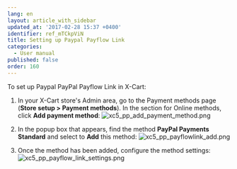 ```yaml
---
lang: en
layout: article_with_sidebar
updated_at: '2017-02-28 15:37 +0400'
identifier: ref_mTCkpViN
title: Setting up Paypal Payflow Link
categories:
  - User manual
published: false
order: 160
---
```

To set up Paypal PayPal Payflow Link in X-Cart:

1.  In your X-Cart store's Admin area, go to the Payment methods page (**Store setup > Payment methods**). In the section for Online methods, click **Add payment method**:
![xc5_pp_add_payment_method.png]({{site.baseurl}}/attachments/ref_DT2EX6fz/xc5_pp_add_payment_method.png)

2.  In the popup box that appears, find the method **PayPal Payments Standard** and select to **Add** this method:
![xc5_pp_payflowlink_add.png]({{site.baseurl}}/attachments/ref_mTCkpViN/xc5_pp_payflowlink_add.png)

3.  Once the method has been added, configure the method settings:
![xc5_pp_payflow_link_settings.png]({{site.baseurl}}/attachments/ref_mTCkpViN/xc5_pp_payflow_link_settings.png)


